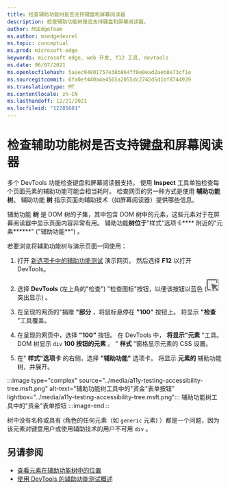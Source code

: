 ```yaml
---
title: 检查辅助功能树是否支持键盘和屏幕阅读器
description: 检查辅助功能树是否支持键盘和屏幕阅读器。
author: MSEdgeTeam
ms.author: msedgedevrel
ms.topic: conceptual
ms.prod: microsoft-edge
keywords: microsoft edge, web 开发, f12 工具, devtools
ms.date: 06/07/2021
ms.openlocfilehash: 5aaec94801757e38b864ff8e0ead2aeb8e73cf1e
ms.sourcegitcommit: 6fa0ef440a4e4565a2055dc2742d5d1bf8744939
ms.translationtype: MT
ms.contentlocale: zh-CN
ms.lasthandoff: 12/21/2021
ms.locfileid: "12285601"
---
```

# <a name="check-the-accessibility-tree-for-keyboard-and-screen-reader-support"></a>检查辅助功能树是否支持键盘和屏幕阅读器

<!-- Accessibility tab: Accessibility Tree -->

多个 DevTools 功能检查键盘和屏幕阅读器支持。  使用 **Inspect** 工具单独检查每个页面元素的辅助功能可能会相当耗时。  检查网页的另一种方式是使用 **辅助功能树**。  辅助功能 **树** 指示页面向辅助技术（如屏幕阅读器）提供哪些信息。

辅助功能 **树** 是 DOM 树的子集，其中包含 DOM 树中的元素，这些元素对于在屏幕阅读器中显示页面内容非常有用。  辅助功能**树位于**"样式"选项卡**** 附近的"元素******" ("辅助功能**") 。

若要浏览将辅助功能树与演示页面一同使用：

1.  打开 [新选项卡中的辅助功能测试](https://microsoftedge.github.io/DevToolsSamples/a11y-testing/page-with-errors.html) 演示网页。 然后选择 **F12** 以打开 DevTools。

1.  选择 **DevTools** (左上角的"检查") "检查图标"按钮，以便该按钮以蓝色 (![ ](../media/inspect-icon.msft.png) 突出显示) 。

1.  在呈现的网页的"捐赠 **"部分** ，将鼠标悬停在 **"100"** 按钮上。  将显示 **"检查** "工具覆盖。

1.  在呈现的网页中，选择 **"100"** 按钮。  在 DevTools 中， **将显示"元素** "工具。  DOM 树显示 `div` **100 按钮的元素** 。  " **样式** "窗格显示元素的 CSS 设置。

1.  在" **样式"选项卡** 的右侧，选择 **"辅助功能"** 选项卡。 将显示 **元素的** 辅助功能树，并展开。

:::image type="complex" source="../media/a11y-testing-accessibility-tree.msft.png" alt-text="辅助功能树工具中的&quot;资金&quot;表单按钮" lightbox="../media/a11y-testing-accessibility-tree.msft.png":::
    辅助功能树工具中的"资金"表单按钮
:::image-end:::

树中没有名称或具有 (角色的任何元素（如 `generic` 元素) ）都是一个问题，因为该元素对键盘用户或使用辅助技术的用户不可用 `div` 。


<!-- ====================================================================== -->
## <a name="see-also"></a>另请参阅

*  [查看元素在辅助功能树中的位置](accessibility-tab.md#view-the-position-of-an-element-in-the-accessibility-tree)
*  [使用 DevTools 的辅助功能测试概述](accessibility-testing-in-devtools.md)

